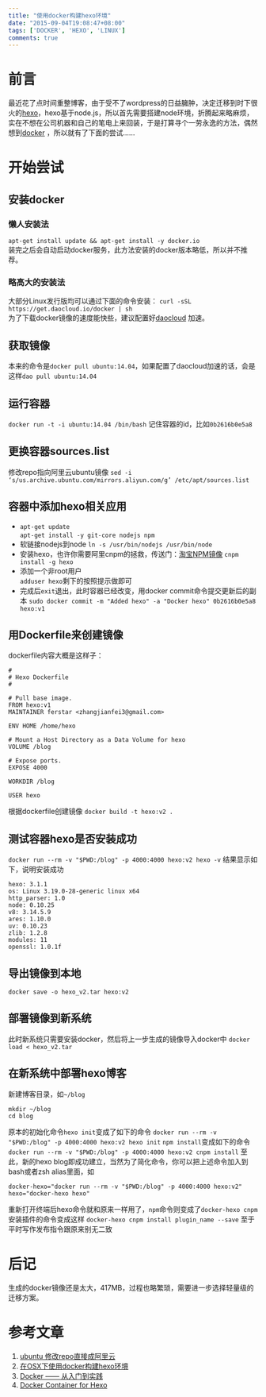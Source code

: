 ```yaml
---
title: "使用docker构建hexo环境"
date: "2015-09-04T19:08:47+08:00"
tags: ['DOCKER', 'HEXO', 'LINUX']
comments: true
---
```


# 前言  
最近花了点时间重整博客，由于受不了wordpress的日益臃肿，决定迁移到时下很火的[hexo](https://hexo.io/)，hexo基于node.js，所以首先需要搭建node环境，折腾起来略麻烦，实在不想在公司机器和自己的笔电上来回装，于是打算寻个一劳永逸的方法，偶然想到[docker](https://www.docker.com/) ，所以就有了下面的尝试……


# 开始尝试

## 安装docker

### 懒人安装法
`apt-get install update && apt-get install -y docker.io`    
装完之后会自动启动docker服务，此方法安装的docker版本略低，所以并不推荐。

### 略高大的安装法
大部分Linux发行版均可以通过下面的命令安装：
`curl -sSL https://get.daocloud.io/docker | sh`  
为了下载docker镜像的速度能快些，建议配置好[daocloud](https://www.daocloud.io/) 加速。

## 获取镜像
本来的命令是`docker pull ubuntu:14.04`，如果配置了daocloud加速的话，会是这样`dao pull ubuntu:14.04`

## 运行容器
`docker run -t -i ubuntu:14.04 /bin/bash`
记住容器的id，比如`0b2616b0e5a8`

## 更换容器sources.list
修改repo指向阿里云ubuntu镜像
`sed -i ‘s/us.archive.ubuntu.com/mirrors.aliyun.com/g’ /etc/apt/sources.list`

## 容器中添加hexo相关应用

- `apt-get update`  
  `apt-get install -y git-core nodejs npm`  
- 软链接nodejs到node
  `ln -s /usr/bin/nodejs /usr/bin/node`  
- 安装hexo，也许你需要阿里cnpm的拯救，传送门：[淘宝NPM镜像](http://ferstar.org/2015/09/04/%E6%B7%98%E5%AE%9DNPM%E9%95%9C%E5%83%8F/) 
  `cnpm install -g hexo`
- 添加一个非root用户  
  `adduser hexo`剩下的按照提示做即可
- 完成后`exit`退出，此时容器已经改变，用docker commit命令提交更新后的副本
  `sudo docker commit -m "Added hexo" -a "Docker hexo" 0b2616b0e5a8 hexo:v1`

## 用Dockerfile来创建镜像

dockerfile内容大概是这样子：  

```  
#
# Hexo Dockerfile
#

# Pull base image.
FROM hexo:v1
MAINTAINER ferstar <zhangjianfei3@gmail.com>

ENV HOME /home/hexo

# Mount a Host Directory as a Data Volume for hexo
VOLUME /blog

# Expose ports.
EXPOSE 4000

WORKDIR /blog

USER hexo  
```

根据dockerfile创建镜像
`docker build -t hexo:v2 .`

## 测试容器hexo是否安装成功

`docker run --rm -v "$PWD:/blog" -p 4000:4000 hexo:v2 hexo -v`
结果显示如下，说明安装成功

```
hexo: 3.1.1
os: Linux 3.19.0-28-generic linux x64
http_parser: 1.0
node: 0.10.25
v8: 3.14.5.9
ares: 1.10.0
uv: 0.10.23
zlib: 1.2.8
modules: 11
openssl: 1.0.1f
```

## 导出镜像到本地

`docker save -o hexo_v2.tar hexo:v2`

## 部署镜像到新系统

此时新系统只需要安装docker，然后将上一步生成的镜像导入docker中
`docker load < hexo_v2.tar`

## 在新系统中部署hexo博客

新建博客目录，如`~/blog`

```
mkdir ~/blog
cd blog
```

原本的初始化命令`hexo init`变成了如下的命令
`docker run --rm -v "$PWD:/blog" -p 4000:4000 hexo:v2 hexo init`
`npm install`变成如下的命令
`docker run --rm -v "$PWD:/blog" -p 4000:4000 hexo:v2 cnpm install`
至此，新的hexo blog即成功建立，当然为了简化命令，你可以把上述命令加入到bash或者zsh alias里面，如

```
docker-hexo="docker run --rm -v "$PWD:/blog" -p 4000:4000 hexo:v2"
hexo="docker-hexo hexo"
```

重新打开终端后hexo命令就和原来一样用了，`npm`命令则变成了`docker-hexo cnpm`
安装插件的命令变成这样
`docker-hexo cnpm install plugin_name --save`
至于平时写作发布指令跟原来别无二致

# 后记
生成的docker镜像还是太大，417MB，过程也略繁琐，需要进一步选择轻量级的迁移方案。

# 参考文章
1. [ubuntu 修改repo直接成阿里云](http://www.philo.top/1899/11/30/ubuntuChangeRepo/) 
2. [在OSX下使用docker构建hexo环境](http://open.daocloud.io/build-hexo-env-by-docker-under-osx/) 
3. [Docker —— 从入门到实践](http://yeasy.gitbooks.io/docker_practice/content/index.html) 
4. [Docker Container for Hexo](https://github.com/billryan/docker-hexo) 